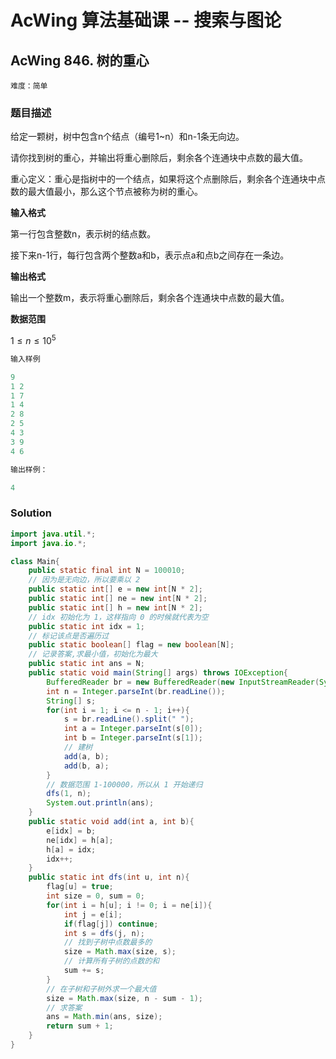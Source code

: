 # AcWing 算法基础课 -- 搜索与图论

## AcWing 846. 树的重心 

`难度：简单`

### 题目描述

给定一颗树，树中包含n个结点（编号1~n）和n-1条无向边。

请你找到树的重心，并输出将重心删除后，剩余各个连通块中点数的最大值。

重心定义：重心是指树中的一个结点，如果将这个点删除后，剩余各个连通块中点数的最大值最小，那么这个节点被称为树的重心。

**输入格式**

第一行包含整数n，表示树的结点数。

接下来n-1行，每行包含两个整数a和b，表示点a和点b之间存在一条边。

**输出格式**

输出一个整数m，表示将重心删除后，剩余各个连通块中点数的最大值。

**数据范围**

$1≤n≤10^5$

```r
输入样例

9
1 2
1 7
1 4
2 8
2 5
4 3
3 9
4 6

输出样例：

4
```

### Solution

```java
import java.util.*;
import java.io.*;

class Main{
    public static final int N = 100010;
    // 因为是无向边，所以要乘以 2
    public static int[] e = new int[N * 2];
    public static int[] ne = new int[N * 2];
    public static int[] h = new int[N * 2];
    // idx 初始化为 1，这样指向 0 的时候就代表为空
    public static int idx = 1;
    // 标记该点是否遍历过
    public static boolean[] flag = new boolean[N];
    // 记录答案,求最小值，初始化为最大
    public static int ans = N;
    public static void main(String[] args) throws IOException{
        BufferedReader br = new BufferedReader(new InputStreamReader(System.in));
        int n = Integer.parseInt(br.readLine());
        String[] s;
        for(int i = 1; i <= n - 1; i++){
            s = br.readLine().split(" ");
            int a = Integer.parseInt(s[0]);
            int b = Integer.parseInt(s[1]);
            // 建树
            add(a, b);
            add(b, a);
        }
        // 数据范围 1-100000，所以从 1 开始递归
        dfs(1, n);
        System.out.println(ans);
    }
    public static void add(int a, int b){
        e[idx] = b;
        ne[idx] = h[a];
        h[a] = idx;
        idx++;
    }
    public static int dfs(int u, int n){
        flag[u] = true;
        int size = 0, sum = 0;
        for(int i = h[u]; i != 0; i = ne[i]){
            int j = e[i];
            if(flag[j]) continue;
            int s = dfs(j, n);
            // 找到子树中点数最多的
            size = Math.max(size, s);
            // 计算所有子树的点数的和
            sum += s;
        }
        // 在子树和子树外求一个最大值
        size = Math.max(size, n - sum - 1);
        // 求答案
        ans = Math.min(ans, size);
        return sum + 1;
    }
}
```